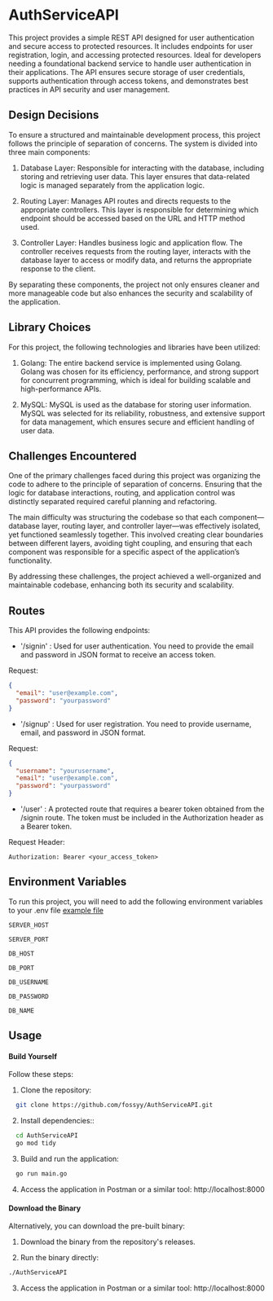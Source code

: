 
# AuthServiceAPI

This project provides a simple REST API designed for user authentication and secure access to protected resources. It includes endpoints for user registration, login, and accessing protected resources. Ideal for developers needing a foundational backend service to handle user authentication in their applications. The API ensures secure storage of user credentials, supports authentication through access tokens, and demonstrates best practices in API security and user management.


## Design Decisions
To ensure a structured and maintainable development process, this project follows the principle of separation of concerns. The system is divided into three main components:

1. Database Layer: Responsible for interacting with the database, including storing and retrieving user data. This layer ensures that data-related logic is managed separately from the application logic.

2. Routing Layer: Manages API routes and directs requests to the appropriate controllers. This layer is responsible for determining which endpoint should be accessed based on the URL and HTTP method used.

3. Controller Layer: Handles business logic and application flow. The controller receives requests from the routing layer, interacts with the database layer to access or modify data, and returns the appropriate response to the client.

By separating these components, the project not only ensures cleaner and more manageable code but also enhances the security and scalability of the application.
## Library Choices
For this project, the following technologies and libraries have been utilized:

1. Golang: The entire backend service is implemented using Golang. Golang was chosen for its efficiency, performance, and strong support for concurrent programming, which is ideal for building scalable and high-performance APIs.

2. MySQL: MySQL is used as the database for storing user information. MySQL was selected for its reliability, robustness, and extensive support for data management, which ensures secure and efficient handling of user data.


## Challenges Encountered
One of the primary challenges faced during this project was organizing the code to adhere to the principle of separation of concerns. Ensuring that the logic for database interactions, routing, and application control was distinctly separated required careful planning and refactoring.

The main difficulty was structuring the codebase so that each component—database layer, routing layer, and controller layer—was effectively isolated, yet functioned seamlessly together. This involved creating clear boundaries between different layers, avoiding tight coupling, and ensuring that each component was responsible for a specific aspect of the application’s functionality.

By addressing these challenges, the project achieved a well-organized and maintainable codebase, enhancing both its security and scalability.
## Routes
This API provides the following endpoints:

- '/signin' : Used for user authentication. You need to provide the email and password in JSON format to receive an access token.

Request:
```json
{
  "email": "user@example.com",
  "password": "yourpassword"
}
```
- '/signup' : Used for user registration. You need to provide username, email, and password in JSON format.

Request:
```json
{
  "username": "yourusername",
  "email": "user@example.com",
  "password": "yourpassword"
}
```
- '/user' : A protected route that requires a bearer token obtained from the /signin route. The token must be included in the Authorization header as a Bearer token.

Request Header:
```
Authorization: Bearer <your_access_token>
```

## Environment Variables

To run this project, you will need to add the following environment variables to your .env file [example file](https://gist.github.com/fossyy/b38e30ed0530a84fb9f97db8194b36a6)

`SERVER_HOST`

`SERVER_PORT`

`DB_HOST`

`DB_PORT`

`DB_USERNAME`

`DB_PASSWORD`

`DB_NAME`

## Usage
#### Build Yourself
Follow these steps:
1. Clone the repository:
```bash
  git clone https://github.com/fossyy/AuthServiceAPI.git
```

2. Install dependencies::
```bash
  cd AuthServiceAPI
  go mod tidy
```

3. Build and run the application:
```bash
  go run main.go
```

4. Access the application in Postman or a similar tool:
http://localhost:8000

#### Download the Binary
Alternatively, you can download the pre-built binary:

1. Download the binary from the repository's releases.

2. Run the binary directly:

```bash
./AuthServiceAPI
```

3. Access the application in Postman or a similar tool: http://localhost:8000

